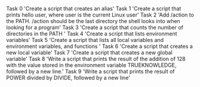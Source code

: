 Task 0 'Create a script that creates an alias'
Task 1 'Create a script that prints hello user, where user is the current Linux user'
Task 2 'Add /action to the PATH. /action should be the last directory the shell looks into when looking for a program'
Task 3 'Create a script that counts the number of directories in the PATH '
Task 4 'Create a script that lists environment variables'
Task 5 'Create a script that lists all local variables and environment variables, and functions '
Task 6 'Create a script that creates a new local variable'
Task 7 'Create a script that creates a new global variable'
Task 8 'Write a script that prints the result of the addition of 128 with the value stored in the environment variable TRUEKNOWLEDGE, followed by a new line.'
Task 9 'Write a script that prints the result of POWER divided by DIVIDE, followed by a new line'

